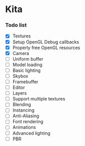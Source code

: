 # Kita

### Todo list

- [x] Textures
- [x] Setup OpenGL Debug callbacks
- [x] Properly free OpenGL resources
- [x] Camera
- [ ] Uniform buffer
- [ ] Model loading
- [ ] Basic lighting
- [ ] Skybox
- [ ] Framebuffer
- [ ] Editor
- [ ] Layers
- [ ] Support multiple textures
- [ ] Blending
- [ ] Instancing
- [ ] Anti-Aliasing
- [ ] Font rendering
- [ ] Animations
- [ ] Advanced lighting
- [ ] PBR
